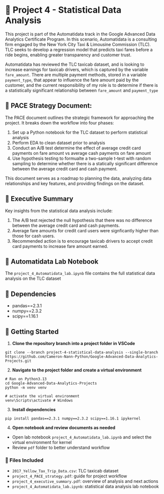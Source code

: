 # 📘 Project 4 - Statistical Data Analysis
This project is part of the Automatidata track in the Google Advanced Data Analytics Certificate Program. In this scenario, Automatidata is a consulting firm engaged by the New York City Taxi & Limousine Commission (TLC). TLC seeks to develop a regression model that predicts taxi fares before a ride begins, enabling greater transparency and customer trust.

Automatidata has reviewed the TLC taxicab dataset, and is looking to increase earnings for taxicab drivers, which is captured by the variable `fare_amount`. There are multiple payment methods, stored in a variable `payment_type`, that appear to influence the fare amount paid by the customer, and the current responsibility of my role is to determine if there is a statistically significant relationship between `fare_amount` and `payment_type`

## 📄 PACE Strategy Document:

The PACE document outlines the strategic framework for approaching the project. It breaks down the workflow into four phases:

1. Set up a Python notebook for the TLC dataset to perform statistical analysis
2. Perform EDA to clean dataset prior to analysis
3. Conduct an A/B test determine the effect of average credit card payments on fare amount vs average cash payments on fare amount
4. Use hypothesis testing to formualte a two-sample t-test with random sampling to determine whether there is a statically significant difference between the average credit card and cash payment.

This document serves as a roadmap to planning the data, analyzing data relationships and key features, and providing findings on the dataset. 

## 📄 Executive Summary
Key insights from the statistical data analysis include:
1. The A/B test rejected the null hypothesis that there was no difference between the average credit card and cash payments.
2. Average fare amounts for credit card users were signficantly higher than those for cash users.
3. Recommended action is to encourage taxicab drivers to accept credit card payments to increase fare amount earned.

## 📄 Automatidata Lab Notebook
The `project_4_Automatidata_lab.ipynb` file contains the full statistical data analysis on the TLC dataset

## 📄 Dependencies
- pandas==2.3.1
- numpy==2.3.2
- scipy==1.16.1

## 📘 Getting Started
1. **Clone the repository branch into a project folder in VSCode**
```
git clone --branch project-4-statistical-data-analysis --single-branch https://github.com/Cameron-Nann-Python/Google-Advanced-Data-Analytics-Projects.git
```
2. **Navigate to the project folder and create a virtual environment**
```
# Ran on Python3.13
cd Google-Advanced-Data-Analytics-Projects
python -m venv venv

# activate the virtual environment
venv\Scripts\activate # Windows
```
3. **Install dependencies**
```
pip install pandas==2.3.1 numpy==2.3.2 scipy==1.16.1 ipykernel
```

4. **Open notebook and review documents as needed**
- Open lab notebook `project_4_Automatidata_lab.ipynb` and select the virtual environment for kernel
- Review `pdf` folder to better understand workflow

### 📂 Files Included
- `2017_Yellow_Tax_Trip_Data.csv`: TLC taxicab dataset
- `project_4_PACE_strategy.pdf`: guide for project workflow
- `project_4_executive_summary.pdf`: overview of analysis and next actions
- `project_4_Automatidata_lab.ipynb`: statistical data analysis lab notebook


